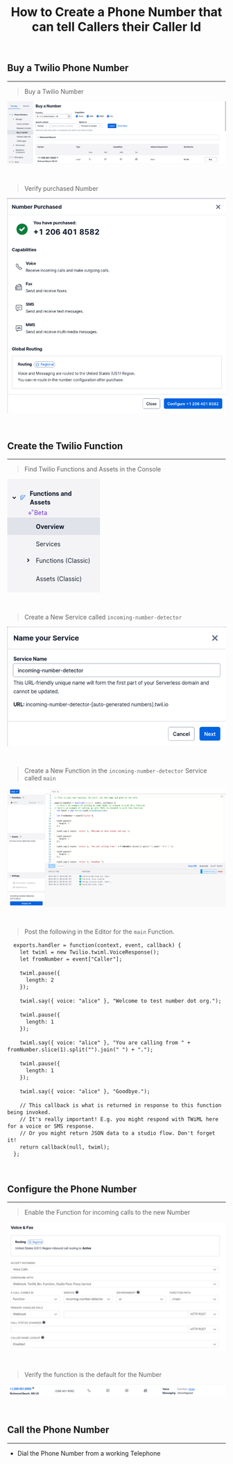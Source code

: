 
# <center>How to Create a Phone Number that can tell Callers their Caller Id</center>

<br/>

## Buy a Twilio Phone Number

---

  > Buy a Twilio Number

  ![Buy a Twilio Number](/assets/images/buy-a-twilio-number.png)

  <br/>

  > Verify purchased Number

  ![Purchased Twilio Number](/assets/images/twilio-number-purchased.png)

<br/>

## Create the Twilio Function  

---

  > Find Twilio Functions and Assets in the Console

  ![Find Twilio Functions and Assets in the Console](/assets/images/find-functions-and-assets.png)

  <br/>

  > Create a New Service called `incoming-number-detector`

  ![Create a New Service](/assets/images/create-a-new-service.png)
  
  <br/>

  > Create a New Function in the `incoming-number-detector` Service called `main`

  ![Create a New Function called main](/assets/images/create-a-new-main-function.png)

  <br/>

  > Post the following in the Editor for the `main` Function.

  ```
    exports.handler = function(context, event, callback) {      
      let twiml = new Twilio.twiml.VoiceResponse();        
      let fromNumber = event["Caller"];  

      twiml.pause({
        length: 2
      });

      twiml.say({ voice: "alice" }, "Welcome to test number dot org.");

      twiml.pause({
        length: 1
      });

      twiml.say({ voice: "alice" }, "You are calling from " + fromNumber.slice(1).split("").join(" ") + ".");

      twiml.pause({
        length: 1
      });

      twiml.say({ voice: "alice" }, "Goodbye.");

      // This callback is what is returned in response to this function being invoked.
      // It's really important! E.g. you might respond with TWiML here for a voice or SMS response.
      // Or you might return JSON data to a studio flow. Don't forget it!
      return callback(null, twiml);
    };
  ```
<br/>

## Configure the Phone Number

---

  > Enable the Function for incoming calls to the new Number

  ![Enable the Function for incoming calls to the new Number](/assets/images/enable-the-number-detector-function.png)

  <br/>

  > Verify the function is the default for the Number

  ![Verify the function is the default for the Number](/assets/images/verify-the-function-is-the-default-for-the-number.png)

<br/>

## Call the Phone Number

---

  * Dial the Phone Number from a working Telephone
